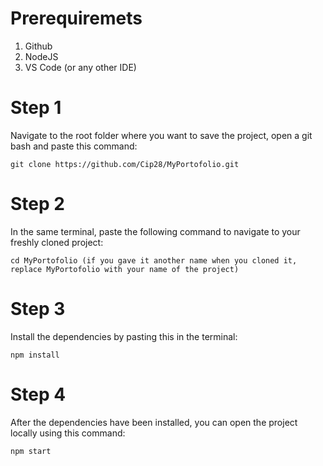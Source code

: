 # Prerequiremets
1. Github
2. NodeJS
3. VS Code (or any other IDE)

# Step 1
Navigate to the root folder where you want to save the project, open a git bash and paste this command:

    git clone https://github.com/Cip28/MyPortofolio.git

# Step 2
In the same terminal, paste the following command to navigate to your freshly cloned project:

    cd MyPortofolio (if you gave it another name when you cloned it, replace MyPortofolio with your name of the project)

# Step 3
Install the dependencies by pasting this in the terminal:

    npm install

# Step 4 
After the dependencies have been installed, you can open the project locally using this command:

    npm start
